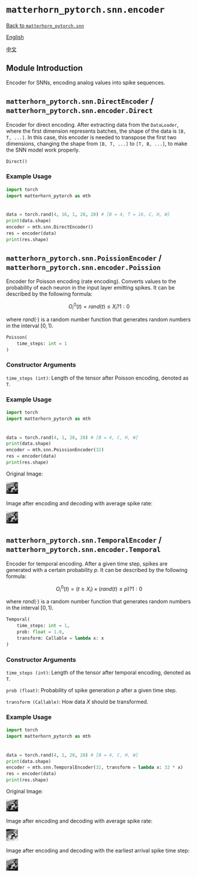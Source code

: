 # `matterhorn_pytorch.snn.encoder`

[Back to `matterhorn_pytorch.snn`](./README.md)

[English](../../en_us/snn/8_encoder.md)

[中文](../../zh_cn/snn/8_encoder.md)

## Module Introduction

Encoder for SNNs, encoding analog values into spike sequences.

## `matterhorn_pytorch.snn.DirectEncoder` / `matterhorn_pytorch.snn.encoder.Direct`

Encoder for direct encoding. After extracting data from the `DataLoader`, where the first dimension represents batches, the shape of the data is `[B, T, ...]`. In this case, this encoder is needed to transpose the first two dimensions, changing the shape from `[B, T, ...]` to `[T, B, ...]`, to make the SNN model work properly.

```python
Direct()
```

### Example Usage

```python
import torch
import matterhorn_pytorch as mth


data = torch.rand(4, 16, 1, 28, 28) # [B = 4, T = 16, C, H, W]
print(data.shape)
encoder = mth.snn.DirectEncoder()
res = encoder(data)
print(res.shape)
```

## `matterhorn_pytorch.snn.PoissionEncoder` / `matterhorn_pytorch.snn.encoder.Poission`

Encoder for Poisson encoding (rate encoding). Converts values to the probability of each neuron in the input layer emitting spikes. It can be described by the following formula:

$$O_{i}^{0}(t) = rand(t) \le X_{i} ? 1 : 0$$

where $rand(\cdot)$ is a random number function that generates random numbers in the interval $[0,1)$.

```python
Poisson(
    time_steps: int = 1
)
```

### Constructor Arguments

`time_steps (int)`: Length of the tensor after Poisson encoding, denoted as `T`.

### Example Usage

```python
import torch
import matterhorn_pytorch as mth


data = torch.rand(4, 1, 28, 28) # [B = 4, C, H, W]
print(data.shape)
encoder = mth.snn.PoissionEncoder(32)
res = encoder(data)
print(res.shape)
```

Original Image:

![Original Image Before Encoding](../../../assets/docs/snn/encoder_1.png)

Image after encoding and decoding with average spike rate:

![Image After Encoding](../../../assets/docs/snn/encoder_2.png)

## `matterhorn_pytorch.snn.TemporalEncoder` / `matterhorn_pytorch.snn.encoder.Temporal`

Encoder for temporal encoding. After a given time step, spikes are generated with a certain probability $p$. It can be described by the following formula:

$$O_{i}^{0}(t) = (t \ge X_{i}) \times (rand(t) \le p) ? 1 : 0$$

where $rand(\cdot)$ is a random number function that generates random numbers in the interval $[0,1)$.

```python
Temporal(
    time_steps: int = 1,
    prob: float = 1.0,
    transform: Callable = lambda x: x
)
```

### Constructor Arguments

`time_steps (int)`: Length of the tensor after temporal encoding, denoted as `T`.

`prob (float)`: Probability of spike generation $p$ after a given time step.

`transform (Callable)`: How data $X$ should be transformed.

### Example Usage

```python
import torch
import matterhorn_pytorch as mth


data = torch.rand(4, 1, 28, 28) # [B = 4, C, H, W]
print(data.shape)
encoder = mth.snn.TemporalEncoder(32, transform = lambda x: 32 * x)
res = encoder(data)
print(res.shape)
```

Original Image:

![Original Image Before Encoding](../../../assets/docs/snn/encoder_1.png)

Image after encoding and decoding with average spike rate:

![Image After Encoding](../../../assets/docs/snn/encoder_3.png)

Image after encoding and decoding with the earliest arrival spike time step:

![Image After Encoding](../../../assets/docs/snn/encoder_4.png)